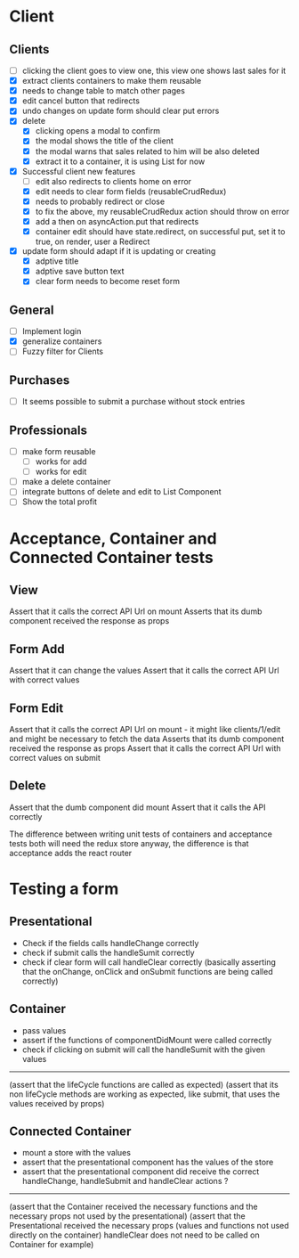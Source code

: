 # Client

## Clients
+ [ ] clicking the client goes to view one, this view one shows last sales for it
+ [X] extract clients containers to make them reusable
+ [X] needs to change table to match other pages
+ [X] edit cancel button that redirects
+ [X] undo changes on update form should clear put errors
+ [X] delete
  + [X] clicking opens a modal to confirm
  + [X] the modal shows the title of the client
  + [X] the modal warns that sales related to him will be also deleted
  + [X] extract it to a container, it is using List for now

+ [X] Successful client new features
  + [ ] edit also redirects to clients home on error
  + [X] edit needs to clear form fields (reusableCrudRedux)
  + [X] needs to probably redirect or close
  + [X] to fix the above, my reusableCrudRedux action should throw on error
  + [X] add a then on asyncAction.put that redirects
  + [X] container edit should have state.redirect, on successful put, set it to true, on render, user a Redirect
+ [X] update form should adapt if it is updating or creating
  + [X] adptive title
  + [X] adptive save button text
  + [X] clear form needs to become reset form

## General
+ [ ] Implement login
+ [X] generalize containers
+ [ ] Fuzzy filter for Clients

## Purchases
+ [ ] It seems possible to submit a purchase without stock entries

## Professionals
+ [ ] make form reusable
  + [ ] works for add
  + [ ] works for edit
+ [ ] make a delete container
+ [ ] integrate buttons of delete and edit to List Component
+ [ ] Show the total profit

# Acceptance, Container and Connected Container tests

## View 
Assert that it calls the correct API Url on mount
Asserts that its dumb component received the response as props

## Form Add 
Assert that it can change the values
Assert that it calls the correct API Url with correct values

## Form Edit
Assert that it calls the correct API Url on mount - it might like clients/1/edit and might be necessary to fetch the data
Asserts that its dumb component received the response as props
Assert that it calls the correct API Url with correct values on submit

## Delete
Assert that the dumb component did mount
Assert that it calls the API correctly

The difference between writing unit tests of containers and acceptance tests
both will need the redux store anyway, the difference is that acceptance adds the react router


# Testing a form 
## Presentational
  - Check if the fields calls handleChange correctly
  - check if submit calls the handleSumit correctly
  - check if clear form will call handleClear correctly
  (basically asserting that the onChange, onClick and onSubmit functions are being called correctly)
## Container
  - pass values
  - assert if the functions of componentDidMount were called correctly
  - check if clicking on submit will call the handleSumit with the given values
  ---
  (assert that the lifeCycle functions are called as expected)
  (assert that its non lifeCycle methods are working as expected, like submit, that uses the values received by props)
## Connected Container
  - mount a store with the values
  - assert that the presentational component has the values of the store
  - assert that the presentational component did receive the correct handleChange, handleSubmit and handleClear actions ?
  ---
  (assert that the Container received the necessary functions and the necessary props not used by the presentational)
  (assert that the Presentational received the necessary props (values and functions not used directly on the container) handleClear does not need to be called on Container for example)
